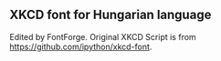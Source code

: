 XKCD font for Hungarian language
--------------------------------


Edited by FontForge. Original XKCD Script is from https://github.com/ipython/xkcd-font.

